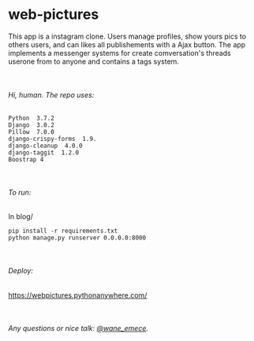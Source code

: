 # web-pictures
 
 This app is a instagram clone. Users manage profiles, show yours pics to others users, and can likes all publishements with a Ajax button. The app implements a messenger systems for create comversation's threads userone from to anyone and contains a tags system.
 
&nbsp;
###### Hi, human. The repo uses:
 
```
Python  3.7.2
Django  3.0.2
Pillow  7.0.0
django-crispy-forms  1.9.
django-cleanup  4.0.0
django-taggit  1.2.0
Boostrap 4
```
&nbsp;

###### To run:
In blog/
  
```
pip install -r requirements.txt 
python manage.py runserver 0.0.0.0:8000
```
&nbsp;

###### Deploy:  
https://webpictures.pythonanywhere.com/

&nbsp;
###### Any questions or nice talk: [@wane_emece](https://twitter.com/WaneEmece).

